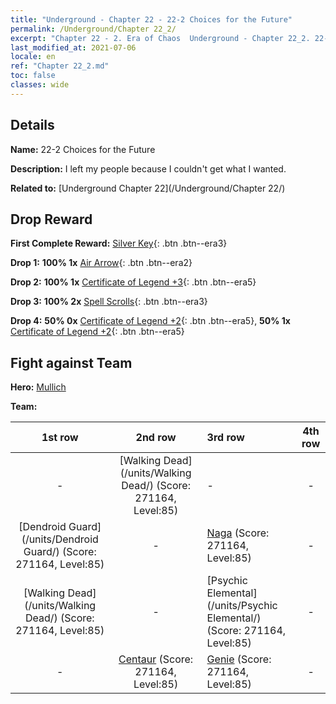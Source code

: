 ```yaml
---
title: "Underground - Chapter 22 - 22-2 Choices for the Future"
permalink: /Underground/Chapter 22_2/
excerpt: "Chapter 22 - 2. Era of Chaos  Underground - Chapter 22_2. 22-2 Choices for the Future"
last_modified_at: 2021-07-06
locale: en
ref: "Chapter 22_2.md"
toc: false
classes: wide
---
```


## Details

 **Name:** 22-2 Choices for the Future

 **Description:** I left my people because I couldn't get what I wanted.

 **Related to:** [Underground Chapter 22](/Underground/Chapter 22/)

## Drop Reward

 **First Complete Reward:** [Silver Key](/Items/con_693/){: .btn .btn--era3}

 **Drop 1:** **100% 1x** [Air Arrow](/Items/her_449/){: .btn .btn--era2}

 **Drop 2:** **100% 1x** [Certificate of Legend +3](/Items/mat_88/){: .btn .btn--era5}

 **Drop 3:** **100% 2x** [Spell Scrolls](/Items/con_694/){: .btn .btn--era3}

 **Drop 4:** **50% 0x** [Certificate of Legend +2](/Items/mat_81/){: .btn .btn--era5}, **50% 1x** [Certificate of Legend +2](/Items/mat_81/){: .btn .btn--era5}


## Fight against Team
 **Hero:** [Mullich](/heroes/Mullich/)

 **Team:**


  | 1st row | 2nd row | 3rd row | 4th row |
  |:----:|:----:|:----|:----:|
  | - | [Walking Dead](/units/Walking Dead/) (Score: 271164, Level:85)  | - | - |
  | [Dendroid Guard](/units/Dendroid Guard/) (Score: 271164, Level:85)  | - | [Naga](/units/Naga/) (Score: 271164, Level:85)  | - |
  | [Walking Dead](/units/Walking Dead/) (Score: 271164, Level:85)  | - | [Psychic Elemental](/units/Psychic Elemental/) (Score: 271164, Level:85)  | - |
  | - | [Centaur](/units/Centaur/) (Score: 271164, Level:85)  | [Genie](/units/Genie/) (Score: 271164, Level:85)  | - |


